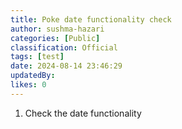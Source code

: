 ```yaml
---
title: Poke date functionality check
author: sushma-hazari
categories: [Public]
classification: Official
tags: [test]
date: 2024-08-14 23:46:29 
updatedBy: 
likes: 0
---
```


1. Check the date functionality